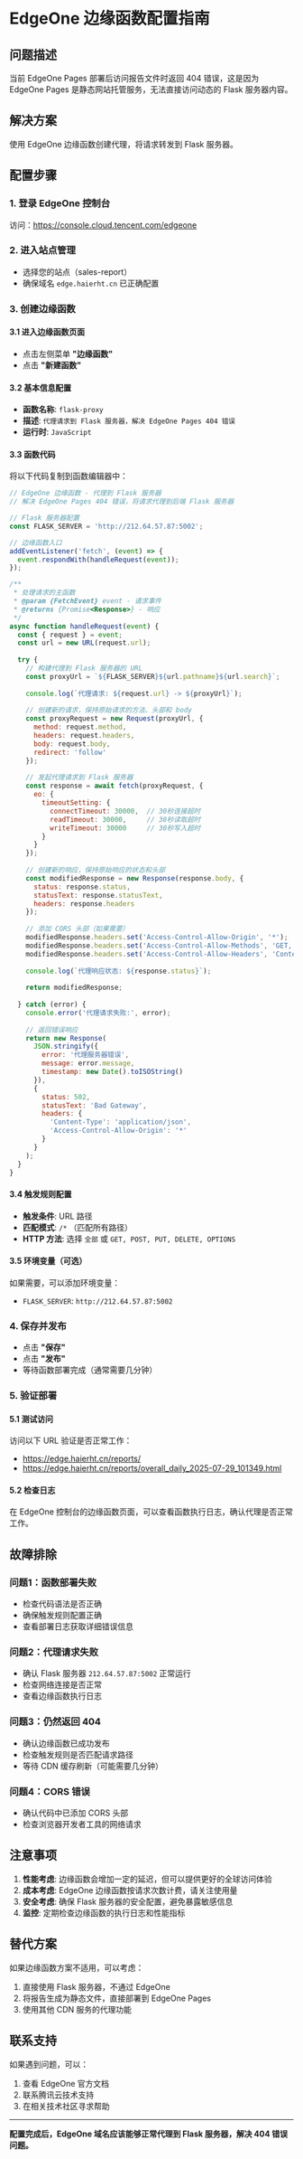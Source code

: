 # EdgeOne 边缘函数配置指南

## 问题描述
当前 EdgeOne Pages 部署后访问报告文件时返回 404 错误，这是因为 EdgeOne Pages 是静态网站托管服务，无法直接访问动态的 Flask 服务器内容。

## 解决方案
使用 EdgeOne 边缘函数创建代理，将请求转发到 Flask 服务器。

## 配置步骤

### 1. 登录 EdgeOne 控制台
访问：https://console.cloud.tencent.com/edgeone

### 2. 进入站点管理
- 选择您的站点（sales-report）
- 确保域名 `edge.haierht.cn` 已正确配置

### 3. 创建边缘函数

#### 3.1 进入边缘函数页面
- 点击左侧菜单 **"边缘函数"**
- 点击 **"新建函数"**

#### 3.2 基本信息配置
- **函数名称**: `flask-proxy`
- **描述**: `代理请求到 Flask 服务器，解决 EdgeOne Pages 404 错误`
- **运行时**: `JavaScript`

#### 3.3 函数代码
将以下代码复制到函数编辑器中：

```javascript
// EdgeOne 边缘函数 - 代理到 Flask 服务器
// 解决 EdgeOne Pages 404 错误，将请求代理到后端 Flask 服务器

// Flask 服务器配置
const FLASK_SERVER = 'http://212.64.57.87:5002';

// 边缘函数入口
addEventListener('fetch', (event) => {
  event.respondWith(handleRequest(event));
});

/**
 * 处理请求的主函数
 * @param {FetchEvent} event - 请求事件
 * @returns {Promise<Response>} - 响应
 */
async function handleRequest(event) {
  const { request } = event;
  const url = new URL(request.url);
  
  try {
    // 构建代理到 Flask 服务器的 URL
    const proxyUrl = `${FLASK_SERVER}${url.pathname}${url.search}`;
    
    console.log(`代理请求: ${request.url} -> ${proxyUrl}`);
    
    // 创建新的请求，保持原始请求的方法、头部和 body
    const proxyRequest = new Request(proxyUrl, {
      method: request.method,
      headers: request.headers,
      body: request.body,
      redirect: 'follow'
    });
    
    // 发起代理请求到 Flask 服务器
    const response = await fetch(proxyRequest, {
      eo: {
        timeoutSetting: {
          connectTimeout: 30000,  // 30秒连接超时
          readTimeout: 30000,     // 30秒读取超时
          writeTimeout: 30000     // 30秒写入超时
        }
      }
    });
    
    // 创建新的响应，保持原始响应的状态和头部
    const modifiedResponse = new Response(response.body, {
      status: response.status,
      statusText: response.statusText,
      headers: response.headers
    });
    
    // 添加 CORS 头部（如果需要）
    modifiedResponse.headers.set('Access-Control-Allow-Origin', '*');
    modifiedResponse.headers.set('Access-Control-Allow-Methods', 'GET, POST, PUT, DELETE, OPTIONS');
    modifiedResponse.headers.set('Access-Control-Allow-Headers', 'Content-Type, Authorization');
    
    console.log(`代理响应状态: ${response.status}`);
    
    return modifiedResponse;
    
  } catch (error) {
    console.error('代理请求失败:', error);
    
    // 返回错误响应
    return new Response(
      JSON.stringify({
        error: '代理服务器错误',
        message: error.message,
        timestamp: new Date().toISOString()
      }),
      {
        status: 502,
        statusText: 'Bad Gateway',
        headers: {
          'Content-Type': 'application/json',
          'Access-Control-Allow-Origin': '*'
        }
      }
    );
  }
}
```

#### 3.4 触发规则配置
- **触发条件**: URL 路径
- **匹配模式**: `/*` （匹配所有路径）
- **HTTP 方法**: 选择 `全部` 或 `GET, POST, PUT, DELETE, OPTIONS`

#### 3.5 环境变量（可选）
如果需要，可以添加环境变量：
- `FLASK_SERVER`: `http://212.64.57.87:5002`

### 4. 保存并发布
- 点击 **"保存"**
- 点击 **"发布"**
- 等待函数部署完成（通常需要几分钟）

### 5. 验证部署

#### 5.1 测试访问
访问以下 URL 验证是否正常工作：
- https://edge.haierht.cn/reports/
- https://edge.haierht.cn/reports/overall_daily_2025-07-29_101349.html

#### 5.2 检查日志
在 EdgeOne 控制台的边缘函数页面，可以查看函数执行日志，确认代理是否正常工作。

## 故障排除

### 问题1：函数部署失败
- 检查代码语法是否正确
- 确保触发规则配置正确
- 查看部署日志获取详细错误信息

### 问题2：代理请求失败
- 确认 Flask 服务器 `212.64.57.87:5002` 正常运行
- 检查网络连接是否正常
- 查看边缘函数执行日志

### 问题3：仍然返回 404
- 确认边缘函数已成功发布
- 检查触发规则是否匹配请求路径
- 等待 CDN 缓存刷新（可能需要几分钟）

### 问题4：CORS 错误
- 确认代码中已添加 CORS 头部
- 检查浏览器开发者工具的网络请求

## 注意事项

1. **性能考虑**: 边缘函数会增加一定的延迟，但可以提供更好的全球访问体验
2. **成本考虑**: EdgeOne 边缘函数按请求次数计费，请关注使用量
3. **安全考虑**: 确保 Flask 服务器的安全配置，避免暴露敏感信息
4. **监控**: 定期检查边缘函数的执行日志和性能指标

## 替代方案

如果边缘函数方案不适用，可以考虑：
1. 直接使用 Flask 服务器，不通过 EdgeOne
2. 将报告生成为静态文件，直接部署到 EdgeOne Pages
3. 使用其他 CDN 服务的代理功能

## 联系支持

如果遇到问题，可以：
1. 查看 EdgeOne 官方文档
2. 联系腾讯云技术支持
3. 在相关技术社区寻求帮助

---

**配置完成后，EdgeOne 域名应该能够正常代理到 Flask 服务器，解决 404 错误问题。**